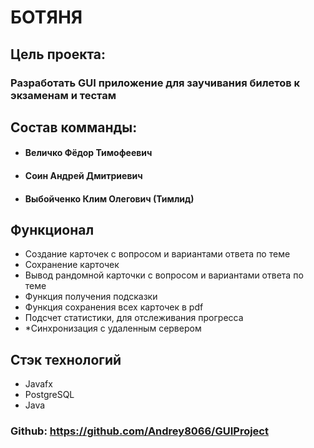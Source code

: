 # БОТЯНЯ
## Цель проекта:
### Разработать GUI приложение для заучивания билетов к экзаменам и тестам
## Состав комманды:
- #### Величко Фёдор Тимофеевич
- #### Соин Андрей Дмитриевич
- #### Выбойченко Клим Олегович (Тимлид)

## Функционал
- Создание карточек с вопросом и вариантами ответа по теме
- Сохранение карточек
- Вывод рандомной карточки с вопросом и вариантами ответа по теме
- Функция получения подсказки
- Функция сохранения всех карточек в pdf
- Подсчет статистики, для отслеживания прогресса
- *Синхронизация с удаленным сервером

## Стэк технологий
- Javafx
- PostgreSQL
- Java

### Github: https://github.com/Andrey8066/GUIProject